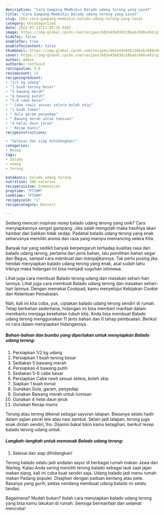 ```yaml
---
description: "Cara Gampang Membikin Balado udang terong yang Lezat"
title: "Cara Gampang Membikin Balado udang terong yang Lezat"
slug: 1561-cara-gampang-membikin-balado-udang-terong-yang-lezat
category: Uncategorized
date: 2022-07-11T11:58:28.918Z
image: https://img-global.cpcdn.com/recipes/b02e43e836218ba6/680x482cq70/balado-udang-terong-foto-resep-utama.jpg
hideToc: false
enableToc: true
enableTocContent: false
thumbnail: https://img-global.cpcdn.com/recipes/b02e43e836218ba6/680x482cq70/balado-udang-terong-foto-resep-utama.jpg
cover: https://img-global.cpcdn.com/recipes/b02e43e836218ba6/680x482cq70/balado-udang-terong-foto-resep-utama.jpg
author: Admin
authorAv: notfound
ratingvalue: 3.6
reviewcount: 14
recipeingredient:
- "1/2 kg udang"
- "1 buah terong besar"
- "5 bawang merah"
- "4 bawang putih"
- "5-6 cabe besar"
- " Cabe rawit sesuai selera boleh skip"
- "1 buah tomat"
- " Gula garam penyedap"
- " Bawang merah untuk tumisan"
- "4 helai daun jeruk"
- " Kecap manis"
recipeinstructions:

- "Selesai dan siap dihidangkan!"
categories:
- Resep
tags:
- balado
- udang
- terong

katakunci: balado udang terong 
nutrition: 300 calories
recipecuisine: Indonesian
preptime: "PT39M"
cooktime: "PT46M"
recipeyield: "1"
recipecategory: Dessert

---
```





Sedang mencari inspirasi resep balado udang terong yang unik? Cara menyiapkannya sangat gampang. Jika salah mengolah maka hasilnya akan hambar dan bahkan tidak sedap. Padahal balado udang terong yang enak seharusnya memiliki aroma dan rasa yang mampu memancing selera Kita.





Banyak hal yang sedikit banyak berpengaruh terhadap kualitas rasa dari balado udang terong, pertama dari jenis bahan, lalu pemilihan bahan segar dan Bagus, sampai cara membuat dan menyajikannya. Tak perlu pusing jika hendak menyiapkan balado udang terong yang enak,      asal sudah tahu triknya maka hidangan ini bisa menjadi suguhan istimewa.














Lihat juga cara membuat Balado terong udang dan masakan sehari-hari lainnya. Lihat juga cara membuat Balado udang terong dan masakan sehari-hari lainnya. Dengan memakai Cookpad, kamu menyetujui Kebijakan Cookie dan Ketentuan Pemakaian.






Nah, kali ini kita coba, yuk, ciptakan balado udang terong sendiri di rumah. Tetap berbahan sederhana, hidangan ini bisa memberi manfaat dalam membantu menjaga kesehatan tubuh kita. Anda bisa membuat Balado udang terong menggunakan 11 jenis bahan dan 0 tahap pembuatan. Berikut ini cara dalam menyiapkan hidangannya.

<!--inarticleads1-->

##### Bahan-bahan dan bumbu yang diperlukan untuk menyiapkan Balado udang terong:

1. Persiapkan 1/2 kg udang
1. Persiapkan 1 buah terong besar
1. Sediakan 5 bawang merah
1. Persiapkan 4 bawang putih
1. Sediakan 5-6 cabe besar
1. Persiapkan  Cabe rawit sesuai selera, boleh skip
1. Siapkan 1 buah tomat
1. Gunakan  Gula, garam, penyedap
1. Gunakan  Bawang merah untuk tumisan
1. Gunakan 4 helai daun jeruk
1. Gunakan  Kecap manis


Terung atau terong dikenal sebagai sayuran lalapan. Biasanya selalu hadir dalam sajian pecel lele atau nasi sambal. Selain jadi lalapan, terong juga enak diolah sendiri, lho. Dijamin bakal bikin kamu ketagihan, berikut resep balado terong udang untuk. 

<!--inarticleads2-->

##### Langkah-langkah untuk memasak Balado udang terong:


1. Selesai dan siap dihidangkan!

Terong balado selalu jadi andalan sayur di berbagai rumah makan Jawa dan Warteg. Kalau Anda sering memilih terong balado sebagai lauk saat jajan makan siang, kali ini coba buat sendiri saja. Udang balado jadi menu rumah makan Padang populer. Disajikan dengan paduan kentang atau pete. Rasanya yang gurih, pedas nendang membuat udang balado ini selalu tandas. 

Bagaimana? Mudah bukan? Itulah cara menyiapkan balado udang terong yang bisa kamu lakukan di rumah. Semoga bermanfaat dan selamat mencoba!
